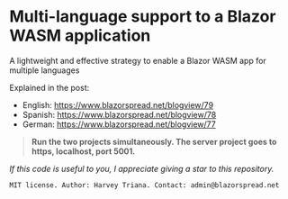 # Multi-language support to a Blazor WASM application

A lightweight and effective strategy to enable a Blazor WASM app for multiple languages

Explained in the post: 

- English: https://www.blazorspread.net/blogview/79
- Spanish: https://www.blazorspread.net/blogview/78
- German: https://www.blazorspread.net/blogview/77 

> **Run the two projects simultaneously. The server project goes to https, localhost, port 5001.**

*If this code is useful to you, I appreciate giving a star to this repository.*

`MIT license. Author: Harvey Triana. Contact: admin@blazorspread.net`


